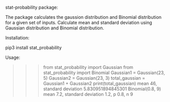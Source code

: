 stat-probability package:

The package calculates the gaussion distribution and Binomial distribution for a given
set of inputs. Calculate mean and standard deviation using Gaussian distribution and Binomial distribution.

Installation:

pip3 install stat_probability

Usage:

>>> from stat_probability import Gaussian
>>> from stat_probability import Binomial
>>> Gaussian1 = Gaussian(23, 5)
>>> Gaussian2 = Gaussian(23, 3)
>>> total_gaussian = Gaussian1 + Gaussian2
>>> print(total_gaussian)
mean 46, standard deviation 5.830951894845301
>>> Binomial(0.8, 9)
mean 7.2, standard deviation 1.2, p 0.8, n 9